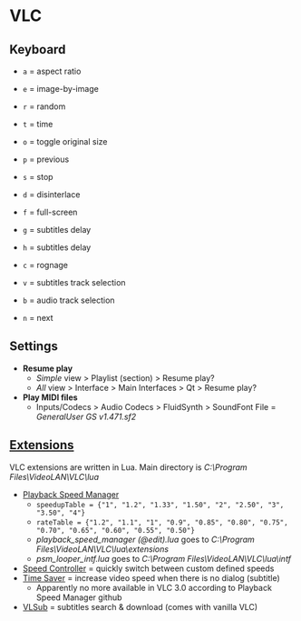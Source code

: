 # VLC

## Keyboard

* `a` = aspect ratio
* `e` = image-by-image
* `r` = random
* `t` = time
* `o` = toggle original size
* `p` = previous

* `s` = stop
* `d` = disinterlace
* `f` = full-screen
* `g` = subtitles delay
* `h` = subtitles delay

* `c` = rognage
* `v` = subtitles track selection
* `b` = audio track selection
* `n` = next

## Settings

* **Resume play**
  * _Simple_ view > Playlist (section) > Resume play?
  * _All_ view > Interface > Main Interfaces > Qt > Resume play?
* **Play MIDI files**
  * Inputs/Codecs > Audio Codecs > FluidSynth > SoundFont File = _GeneralUser GS v1.471.sf2_

## [Extensions](https://addons.videolan.org/browse)

VLC extensions are written in Lua.
Main directory is _C:\Program Files\VideoLAN\VLC\lua_

* [Playback Speed Manager](https://github.com/ilgaiaz/playback-speed-manager)
  * `speedupTable = {"1", "1.2", "1.33", "1.50", "2", "2.50", "3", "3.50", "4"}`
  * `rateTable = {"1.2", "1.1", "1", "0.9", "0.85", "0.80", "0.75", "0.70", "0.65", "0.60", "0.55", "0.50"}`
  * _playback\_speed\_manager (@edit).lua_ goes to _C:\Program Files\VideoLAN\VLC\lua\extensions_
  * _psm\_looper\_intf.lua_ goes to _C:\Program Files\VideoLAN\VLC\lua\intf_
* [Speed Controller](https://addons.videolan.org/p/1571978) = quickly switch between custom defined speeds
* [Time Saver](https://addons.videolan.org/p/1154010) = increase video speed when there is no dialog (subtitle)
  * Apparently no more available in VLC 3.0 according to Playback Speed Manager github
* [VLSub](https://addons.videolan.org/p/1154045/) = subtitles search & download (comes with vanilla VLC)
